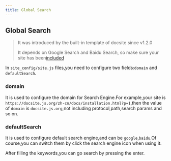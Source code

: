 ```yaml
---
title: Global Search
---
```


## Global Search

> It was introduced by the built-in template of docsite since v1.2.0
>
> It depends on Google Search and Baidu Search, so make sure your site has been[included](./SEO.md)

In `site_config/site.js` files,you need to configure two fields:`domain` and `defaultSearch`.

### domain

It is used to configure the domain for Search Engine.For example,your site is `https://docsite.js.org/zh-cn/docs/installation.html?p=1`,then the value of `domain` is `docsite.js.org`,not including protocol,path,search params and so on.

### defaultSearch

It is used to configure default search engine,and can be `google`,`baidu`.Of course,you can switch them by click the search engine icon when using it.


After filling the keywords,you can go search by pressing the enter.

